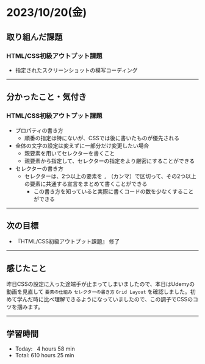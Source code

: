 # 2023/10/20(金) 

## 取り組んだ課題
### HTML/CSS初級アウトプット課題
- 指定されたスクリーンショットの模写コーディング
---

## 分かったこと・気付き
### HTML/CSS初級アウトプット課題
- プロパティの書き方
  - 順番の指定は特にないが、CSSでは後に書いたものが優先される
- 全体の文字の設定は変えずに一部分だけ変更したい場合
  - 親要素を用いてセレクターを書くこと
  - 親要素から指定して、セレクターの指定をより厳密にすることができる
- セレクターの書き方
  - セレクターは、2つ以上の要素を `,` （カンマ）で区切って、その2つ以上の要素に共通する宣言をまとめて書くことができる
    - この書き方を知っていると実際に書くコードの数を少なくすることができる
---

## 次の目標
- 『HTML/CSS初級アウトプット課題』 修了
---

## 感じたこと
昨日CSSの設定に入った途端手が止まってしまいましたので、本日はUdemyの動画を見直して `要素の仕組み` `セレクターの書き方` `Grid Layout` を確認しました。初めて学んだ時に比べ理解できるようになっていましたので、この調子でCSSのコツを掴みます。

---

## 学習時間
- Today:&nbsp;&nbsp; 4 hours 58 min
- Total: 610 hours 25 min
